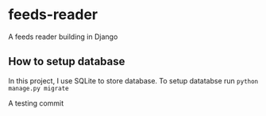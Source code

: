 # feeds-reader
A feeds reader building in Django

## How to setup database
In this project, I use SQLite to store database. To setup datatabse run
`python manage.py migrate` 

A testing commit
